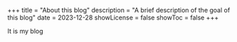 +++
title = "About this blog"
description = "A brief description of the goal of this blog"
date = 2023-12-28
showLicense = false
showToc = false
+++

It is my blog
